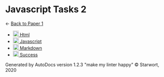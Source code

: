 <style>img{height:18px;margin-bottom:-3px}</style>

# Javascript Tasks 2

← [Back to Paper 1](..)

- [![JS file](https://img.icons8.com/windows/512/4a90e2/js.png) Html](html.js)
- [![MD file](https://img.icons8.com/windows/512/4a90e2/regular-document.png) Javascript](javascript.html)
- [![HTML file](https://img.icons8.com/windows/512/4a90e2/regular-document.png) Markdown](markdown.html)
- [![MD file](https://img.icons8.com/windows/512/4a90e2/regular-document.png) Success](success.html)

Generated by AutoDocs version 1.2.3 "make my linter happy" © Starwort, 2020
